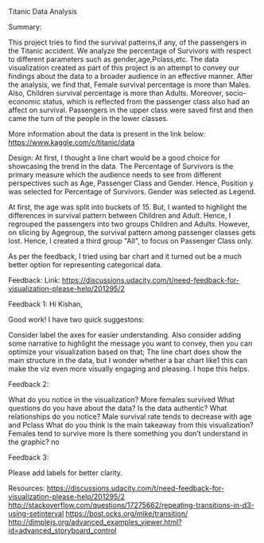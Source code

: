 Titanic Data Analysis

Summary:

This project tries to find the survival patterns,if any, of the passengers in the Titanic accident. We analyze the percentage of Survivors with respect to different parameters 
such as gender,age,Pclass,etc. The data visualization created as part of this project is an attempt to convey our findings about the data to a broader audience in an effective 
manner. After the analysis, we find that, Female survival percentage is more than Males. Also, Children survival percentage is more than Adults. Moreover, socio-economic status, 
which is reflected from the passenger class also had an affect on survival. Passengers in the upper class were saved first and then came the turn of the people in the lower 
classes.

More information about the data is present in the link below:
https://www.kaggle.com/c/titanic/data

Design:
At first, I thought a line chart would be a good choice for showcasing the trend in the data. The Percentage of Survivors is the primary measure which the audience needs to see from 
different perspectives such as Age, Passenger Class and Gender. Hence, Position y was selected for Percentage of Survivors. Gender was selected as Legend.

At first, the age was split into buckets of 15. But, I wanted to highlight the differences in survival pattern between Children and Adult. Hence, I regrouped the passengers into two
groups Children and Adults. However, on slicing by Agegroup, the survival pattern among passenger classes gets lost. Hence, I created a third group "All", to focus on Passenger Class only.

As per the feedback, I tried using bar chart and it turned out be a much better option for representing categorical data.

Feedback:
Link:
https://discussions.udacity.com/t/need-feedback-for-visualization-please-help/201295/2

Feedback 1:
Hi Kishan,

Good work! I have two quick suggestons:

Consider label the axes for easier understanding. Also consider adding some narrative to highlight the message you want to convey, then you can optimize your visualization based on that;
The line chart does show the main structure in the data, but I wonder whether a bar chart like1 this can make the viz even more visually engaging and pleasing.
I hope this helps.

Feedback 2:

What do you notice in the visualization? 
	More females survived
What questions do you have about the data? 
	Is the data authentic?
What relationships do you notice? 
	Male survival rate tends to decrease with age and Pclass
What do you think is the main takeaway from this visualization? 
	Females tend to survive more 
Is there something you don’t understand in the graphic? 
	no

Feedback 3:

Please add labels for better clarity.

Resources:
https://discussions.udacity.com/t/need-feedback-for-visualization-please-help/201295/2
http://stackoverflow.com/questions/17275662/repeating-transitions-in-d3-using-setinterval
https://bost.ocks.org/mike/transition/
http://dimplejs.org/advanced_examples_viewer.html?id=advanced_storyboard_control
